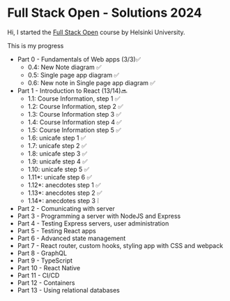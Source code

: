 # Full Stack Open - Solutions 2024

Hi, I started the [Full Stack Open](https://fullstackopen.com/en) course by Helsinki University.

This is my progress

- Part 0 - Fundamentals of Web apps (3/3)✅
    - 0.4: New Note diagram ✅
    - 0.5: Single page app diagram ✅
    - 0.6: New note in Single page app diagram ✅
- Part 1 - Introduction to React  (13/14)🔜
    - 1.1: Course Information, step 1 ✅
    - 1.2: Course Information, step 2 ✅
    - 1.3: Course Information step 3 ✅
    - 1.4: Course Information step 4 ✅
    - 1.5: Course Information step 5 ✅
    - 1.6: unicafe step 1 ✅
    - 1.7: unicafe step 2 ✅
    - 1.8: unicafe step 3 ✅
    - 1.9: unicafe step 4 ✅
    - 1.10: unicafe step 5 ✅
    - 1.11*: unicafe step 6 ✅
    - 1.12*: anecdotes step 1 ✅
    - 1.13*: anecdotes step 2 ✅
    - 1.14*: anecdotes step 3 ❕
- Part 2 - Comunicating with server
- Part 3 - Programming a server with NodeJS and Express
- Part 4 - Testing Express servers, user administration
- Part 5 - Testing React apps
- Part 6 - Advanced state management
- Part 7 - React router, custom hooks, styling app with CSS and webpack
- Part 8 - GraphQL
- Part 9 - TypeScript
- Part 10 - React Native
- Part 11 - CI/CD
- Part 12 - Containers
- Part 13 - Using relational databases
